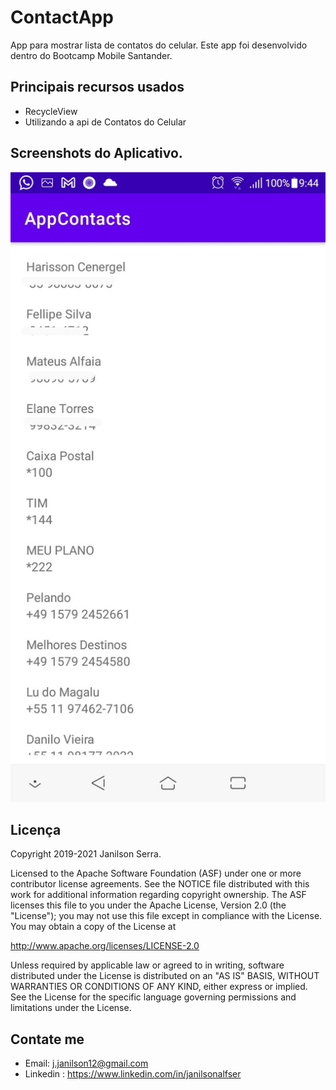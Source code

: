 # ContactApp
App para mostrar lista de contatos do celular.
Este app foi desenvolvido dentro do Bootcamp Mobile Santander.

## Principais recursos usados

 - RecycleView
 - Utilizando a api de Contatos do Celular

## Screenshots do Aplicativo.

![home](./screenshots/screen_1.jpg)

## Licença

Copyright 2019-2021 Janilson Serra.

Licensed to the Apache Software Foundation (ASF) under one or more contributor
license agreements.  See the NOTICE file distributed with this work for
additional information regarding copyright ownership.  The ASF licenses this
file to you under the Apache License, Version 2.0 (the "License"); you may not
use this file except in compliance with the License.  You may obtain a copy of
the License at

http://www.apache.org/licenses/LICENSE-2.0

Unless required by applicable law or agreed to in writing, software
distributed under the License is distributed on an "AS IS" BASIS, WITHOUT
WARRANTIES OR CONDITIONS OF ANY KIND, either express or implied.  See the
License for the specific language governing permissions and limitations under
the License.

## Contate me

- Email: j.janilson12@gmail.com
- Linkedin : https://www.linkedin.com/in/janilsonalfser